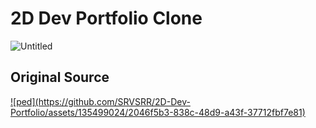 # 2D Dev Portfolio Clone 
![Untitled](https://github.com/SRVSRR/2D-Dev-Portfolio/assets/135499024/5616c00a-90bd-40dd-bf4a-6f04880e137a)

## Original Source
 <a href="https://youtu.be/wy_fSStEgMs?si=ik7MsjAjyLYLPjCn" target="_blank">
![ped](https://github.com/SRVSRR/2D-Dev-Portfolio/assets/135499024/2046f5b3-838c-48d9-a43f-37712fbf7e81)
  </a>



